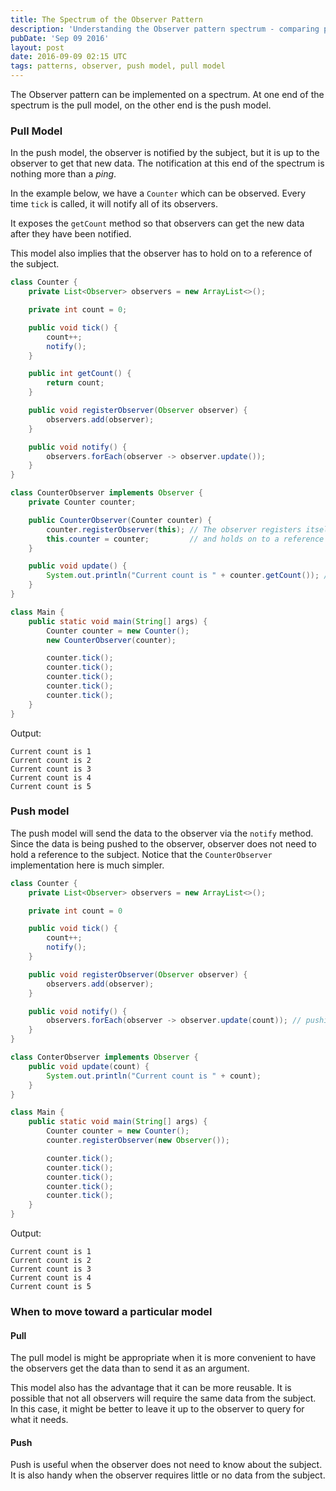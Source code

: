 ```yaml
---
title: The Spectrum of the Observer Pattern
description: 'Understanding the Observer pattern spectrum - comparing push and pull models for notifying observers of changes.'
pubDate: 'Sep 09 2016'
layout: post
date: 2016-09-09 02:15 UTC
tags: patterns, observer, push model, pull model
---
```


The Observer pattern can be implemented on a spectrum. At one end of the spectrum is the pull model, on the other end is the push model.

### Pull Model

In the push model, the observer is notified by the subject, but it is up to the observer to get that new data. The notification at this end of the spectrum is nothing more than a _ping_.

In the example below, we have a `Counter` which can be observed. Every time `tick` is called, it will notify all of its observers.

It exposes the `getCount` method so that observers can get the new data after they have been notified.

This model also implies that the observer has to hold on to a reference of the subject.

```java
class Counter {
    private List<Observer> observers = new ArrayList<>();

    private int count = 0;

    public void tick() {
        count++;
        notify();
    }

    public int getCount() {
        return count;
    }

    public void registerObserver(Observer observer) {
        observers.add(observer);
    }

    public void notify() {
        observers.forEach(observer -> observer.update());
    }
}
```

```java
class CounterObserver implements Observer {
    private Counter counter;

    public CounterObserver(Counter counter) {
        counter.registerObserver(this); // The observer registers itself
        this.counter = counter;         // and holds on to a reference of the subject
    }

    public void update() {
        System.out.println("Current count is " + counter.getCount()); // pull in the count
    }
}
```

```java
class Main {
    public static void main(String[] args) {
        Counter counter = new Counter();
        new CounterObserver(counter);

        counter.tick();
        counter.tick();
        counter.tick();
        counter.tick();
        counter.tick();
    }
}
```

Output:

```console
Current count is 1
Current count is 2
Current count is 3
Current count is 4
Current count is 5
```


### Push model

The push model will send the data to the observer via the `notify` method. Since the data is being pushed to the observer, observer does not need to hold a reference to the subject. Notice that the `CounterObserver` implementation here is much simpler.

```java
class Counter {
    private List<Observer> observers = new ArrayList<>();

    private int count = 0

    public void tick() {
        count++;
        notify();
    }

    public void registerObserver(Observer observer) {
        observers.add(observer);
    }

    public void notify() {
        observers.forEach(observer -> observer.update(count)); // pushing count to the observer
    }
}
```

```java
class ConterObserver implements Observer {
    public void update(count) {
        System.out.println("Current count is " + count);
    }
}
```

```java
class Main {
    public static void main(String[] args) {
        Counter counter = new Counter();
        counter.registerObserver(new Observer());

        counter.tick();
        counter.tick();
        counter.tick();
        counter.tick();
        counter.tick();
    }
}
```

Output:

```console
Current count is 1
Current count is 2
Current count is 3
Current count is 4
Current count is 5
```

### When to move toward a particular model

#### Pull

The pull model is might be appropriate when it is more convenient to have the observers get the data than to send it as an argument.

This model also has the advantage that it can be more reusable. It is possible that not all observers will require the same data from the subject. In this case, it might be better to leave it up to the observer to query for what it needs.

#### Push

Push is useful when the observer does not need to know about the subject. It is also handy when the observer requires little or no data from the subject.
